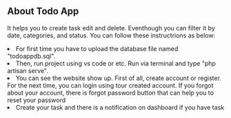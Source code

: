 
## About Todo App

It helps you to create task edit and delete. Eventhough you can filter it by date, categories, and status. You can follow these instructrions as below: 
<li>For first time you have to upload the database file named "todoappdb.sql".</li> 
<li>Then, run project using vs code or etc. Run via terminal and type "php artisan serve".</li>
<li>You can see the website show up. First of all, create account or register. For the next time, you can login using tour created account. If you forgot about your account, there is forgot password button that can help you to reset your password</li>
<li>Create your task and there is a notification on dashboard if you have task</li>
